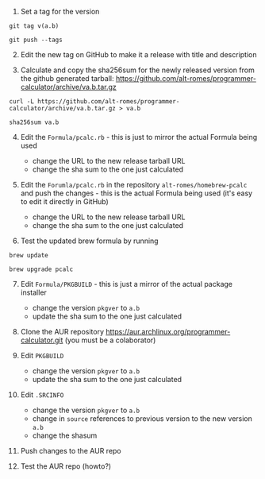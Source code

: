 1) Set a tag for the version
```
git tag v(a.b)

git push --tags
```

2) Edit the new tag on GitHub to make it a release with title and description

3) Calculate and copy the sha256sum for the newly released version from the github generated tarball: https://github.com/alt-romes/programmer-calculator/archive/va.b.tar.gz
```
curl -L https://github.com/alt-romes/programmer-calculator/archive/va.b.tar.gz > va.b

sha256sum va.b
```

4) Edit the `Formula/pcalc.rb` - this is just to mirror the actual Formula being used
    - change the URL to the new release tarball URL
    - change the sha sum to the one just calculated

5) Edit the `Forumla/pcalc.rb` in the repository `alt-romes/homebrew-pcalc` and push the changes - this is the actual Formula being used (it's easy to edit it directly in GitHub)
    - change the URL to the new release tarball URL
    - change the sha sum to the one just calculated

6) Test the updated brew formula by running
```
brew update

brew upgrade pcalc
```

7) Edit `Formula/PKGBUILD` - this is just a mirror of the actual package installer
    - change the version `pkgver` to `a.b`
    - update the sha sum to the one just calculated

8) Clone the AUR repository https://aur.archlinux.org/programmer-calculator.git (you must be a colaborator)

9) Edit `PKGBUILD`
    - change the version `pkgver` to `a.b`
    - update the sha sum to the one just calculated

10) Edit `.SRCINFO`
    - change the version `pkgver` to `a.b`
    - change in `source` references to previous version to the new version `a.b`
    - change the shasum

11) Push changes to the AUR repo

12) Test the AUR repo (howto?)
